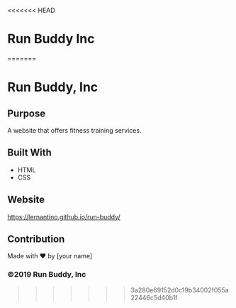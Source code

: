 <<<<<<< HEAD
# Run Buddy Inc
=======
# Run Buddy, Inc

## Purpose
A website that offers fitness training services. 

## Built With
* HTML
* CSS

## Website
https://lernantino.github.io/run-buddy/

## Contribution
Made with ❤️ by [your name]

### ©️2019 Run Buddy, Inc
>>>>>>> 3a280e69152d0c19b34002f055a22446c5d40b1f
